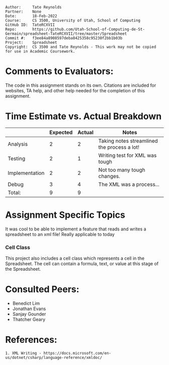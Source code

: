 ```
Author:     Tate Reynolds
Partner:    None
Date:       18-Feb-2022
Course:     CS 3500, University of Utah, School of Computing
GitHub ID:  TateRCXVII
Repo:       https://github.com/Utah-School-of-Computing-de-St-Germain/spreadsheet-TateRCXVII/tree/master/Spreadsheet
Commit #:   f3ee84a8908597deba8425358c95230f2bb1b03b
Project:    Spreadsheet
Copyright:  CS 3500 and Tate Reynolds - This work may not be copied for use in Academic Coursework.
```

# Comments to Evaluators:
The code in this assignment stands on its own. Citations are included for websites, TA help, and other help needed for the completion of this 
assignment.

# Time Estimate vs. Actual Breakdown
|        | Expected | Actual | Notes                                                                                                                    |
|--------|----------|--------|--------------------------------------------------------------------------------------------------------------------------|
|Analysis| 2        | 2    | Taking notes streamlined the process a lot!|
|Testing | 2        | 1      | Writing test for XML was tough |
|Implementation | 2        | 2      | Not too many tough changes.          |
|Debug   | 3        | 4      | The XML was a process...            |
| Total: | 9       | 9      |   |

# Assignment Specific Topics
It was cool to be able to implement a feature that reads and writes a spreadsheet to an xml file! Really applicable to today
### Cell Class
This project also includes a cell class which represents a cell in the Spreadsheet. The cell can contain a formula, text, or value
at this stage of the Spreadsheet.

# Consulted Peers:
- Benedict Lim
- Jonathan Evans
- Sanjay Gounder
- Thatcher Geary


# References:

    1. XML Writing - https://docs.microsoft.com/en-us/dotnet/csharp/language-reference/xmldoc/